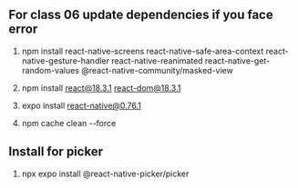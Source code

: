 ## For class 06 update dependencies if you face error
1. npm install react-native-screens react-native-safe-area-context react-native-gesture-handler react-native-reanimated react-native-get-random-values @react-native-community/masked-view

2. npm install react@18.3.1 react-dom@18.3.1

3. expo install react-native@0.76.1

4. npm cache clean --force

## Install for picker
1. npx expo install @react-native-picker/picker